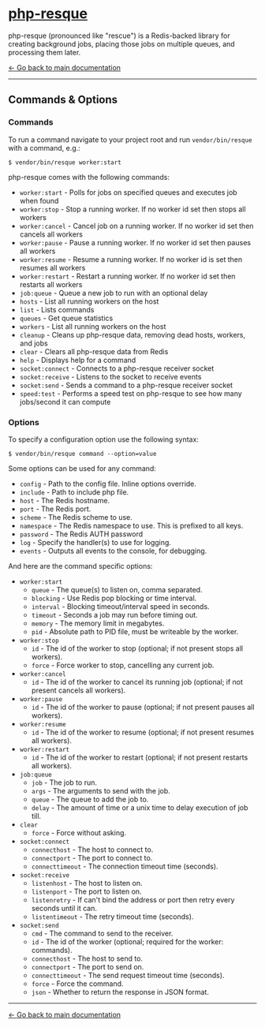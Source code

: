 # [php-resque](https://github.com/mjphaynes/php-resque)

php-resque (pronounced like "rescue") is a Redis-backed library for creating
background jobs, placing those jobs on multiple queues, and processing them later.

[← Go back to main documentation](https://github.com/mjphaynes/php-resque)

---

## Commands & Options

### Commands

To run a command navigate to your project root and run `vendor/bin/resque` with a command, e.g.:

    $ vendor/bin/resque worker:start

php-resque comes with the following commands:

-   `worker:start` - Polls for jobs on specified queues and executes job when found
-   `worker:stop` - Stop a running worker. If no worker id set then stops all workers
-   `worker:cancel` - Cancel job on a running worker. If no worker id set then cancels all workers
-   `worker:pause` - Pause a running worker. If no worker id set then pauses all workers
-   `worker:resume` - Resume a running worker. If no worker id is set then resumes all workers
-   `worker:restart` - Restart a running worker. If no worker id set then restarts all workers
-   `job:queue` - Queue a new job to run with an optional delay
-   `hosts` - List all running workers on the host
-   `list` - Lists commands
-   `queues` - Get queue statistics
-   `workers` - List all running workers on the host
-   `cleanup` - Cleans up php-resque data, removing dead hosts, workers, and jobs
-   `clear` - Clears all php-resque data from Redis
-   `help` - Displays help for a command
-   `socket:connect` - Connects to a php-resque receiver socket
-   `socket:receive` - Listens to the socket to receive events
-   `socket:send` - Sends a command to a php-resque receiver socket
-   `speed:test` - Performs a speed test on php-resque to see how many jobs/second it can compute

### Options

To specify a configuration option use the following syntax:

    $ vendor/bin/resque command --option=value

Some options can be used for any command:

-   `config` - Path to the config file. Inline options override.
-   `include` - Path to include php file.
-   `host` - The Redis hostname.
-   `port` - The Redis port.
-   `scheme` - The Redis scheme to use.
-   `namespace` - The Redis namespace to use. This is prefixed to all keys.
-   `password` - The Redis AUTH password
-   `log` - Specify the handler(s) to use for logging.
-   `events` - Outputs all events to the console, for debugging.

And here are the command specific options:

-   `worker:start`
    -   `queue` - The queue(s) to listen on, comma separated.
    -   `blocking` - Use Redis pop blocking or time interval.
    -   `interval` - Blocking timeout/interval speed in seconds.
    -   `timeout` - Seconds a job may run before timing out.
    -   `memory` - The memory limit in megabytes.
    -   `pid` - Absolute path to PID file, must be writeable by the worker.
-   `worker:stop`
    -   `id` - The id of the worker to stop (optional; if not present stops all workers).
    -   `force` - Force worker to stop, cancelling any current job.
-   `worker:cancel`
    -   `id` - The id of the worker to cancel its running job (optional; if not present cancels all workers).
-   `worker:pause`
    -   `id` - The id of the worker to pause (optional; if not present pauses all workers).
-   `worker:resume`
    -   `id` - The id of the worker to resume (optional; if not present resumes all workers).
-   `worker:restart`
    -   `id` - The id of the worker to restart (optional; if not present restarts all workers).
-   `job:queue`
    -   `job` - The job to run.
    -   `args` - The arguments to send with the job.
    -   `queue` - The queue to add the job to.
    -   `delay` - The amount of time or a unix time to delay execution of job till.
-   `clear`
    -   `force` - Force without asking.
-   `socket:connect`
    -   `connecthost` - The host to connect to.
    -   `connectport` - The port to connect to.
    -   `connecttimeout` - The connection timeout time (seconds).
-   `socket:receive`
    -   `listenhost` - The host to listen on.
    -   `listenport` - The port to listen on.
    -   `listenretry` - If can't bind the address or port then retry every <timeout> seconds until it can.
    -   `listentimeout` - The retry timeout time (seconds).
-   `socket:send`
    -   `cmd` - The command to send to the receiver.
    -   `id` - The id of the worker (optional; required for the worker: commands).
    -   `connecthost` - The host to send to.
    -   `connectport` - The port to send on.
    -   `connecttimeout` - The send request timeout time (seconds).
    -   `force` - Force the command.
    -   `json` - Whether to return the response in JSON format.

---

[← Go back to main documentation](https://github.com/mjphaynes/php-resque)
